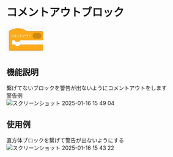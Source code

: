 # コメントアウトブロック
<img src="./../images/control/control_co.jpg" width="100">

## 機能説明
繋げてないブロックを警告が出ないようにコメントアウトをします  
警告例  
<img width="335" alt="スクリーンショット 2025-01-16 15 49 04" src="https://github.com/user-attachments/assets/eabf2252-6528-4825-b032-5531afdc8fab" />


## 使用例
直方体ブロックを繋げて警告が出ないようにする  
<img width="464" alt="スクリーンショット 2025-01-16 15 43 22" src="https://github.com/user-attachments/assets/03fbdd48-14c8-4552-a82f-6525ef8a8dce" />
